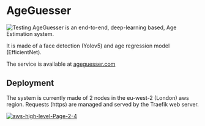 # AgeGuesser
![Testing](https://github.com/se4ai2122-cs-uniba/AgeGuesser/actions/workflows/testing.yaml/badge.svg)
AgeGuesser is an end-to-end, deep-learning based, Age Estimation system. 

It is made of a face detection (Yolov5) and age regression model (EfficientNet).

The service is available at [ageguesser.com](https://ageguesser.com)

## Deployment 

The system is currently made of 2 nodes in the eu-west-2 (London) aws region. Requests (https) are managed and served by the Traefik web server.

<a href="https://ibb.co/yYPvWZF"><img src="https://i.ibb.co/MGSwMtk/aws-high-level-Page-2-4.jpg" alt="aws-high-level-Page-2-4"></a>

